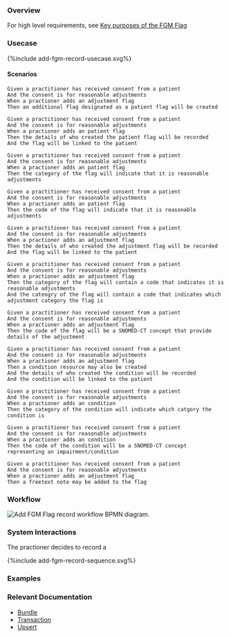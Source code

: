 ### Overview

For high level requirements, see [Key purposes of the FGM Flag](index.html#fgm-key-purposes)

### Usecase

<div style="text-align: left;">

  {%include add-fgm-record-usecase.svg%}

</div>

#### Scenarios

```gherkin
Given a practitioner has received consent from a patient
And the consent is for reasonable adjustments
When a practioner adds an adjustment flag
Then an additional flag designated as a patient flag will be created

Given a practitioner has received consent from a patient
And the consent is for reasonable adjustments
When a practioner adds an patient flag
Then the details of who created the patient flag will be recorded
And the flag will be linked to the patient

Given a practitioner has received consent from a patient
And the consent is for reasonable adjustments
When a practioner adds an patient flag
Then the category of the flag will indicate that it is reasonable adjustments

Given a practitioner has received consent from a patient
And the consent is for reasonable adjustments
When a practioner adds an patient flag
Then the code of the flag will indicate that it is reasonable adjustments

Given a practitioner has received consent from a patient
And the consent is for reasonable adjustments
When a practioner adds an adjustment flag
Then the details of who created the adjustment flag will be recorded
And the flag will be linked to the patient

Given a practitioner has received consent from a patient
And the consent is for reasonable adjustments
When a practioner adds an adjustment flag
Then the category of the flag will contain a code that indicates it is reasonable adjustments
And the cateogry of the flag will contain a code that indicates which adjustment category the flag is

Given a practitioner has received consent from a patient
And the consent is for reasonable adjustments
When a practioner adds an adjustment flag
Then the code of the flag will be a SNOMED-CT concept that provide details of the adjustment

Given a practitioner has received consent from a patient
And the consent is for reasonable adjustments
When a practioner adds an adjustment flag
Then a condition resource may also be created
And the details of who created the condition will be recorded
And the condition will be linked to the patient

Given a practitioner has received consent from a patient
And the consent is for reasonable adjustments
When a practioner adds an condition
Then the category of the condition will indicate which catgory the condition is

Given a practitioner has received consent from a patient
And the consent is for reasonable adjustments
When a practioner adds an condition
Then the code of the condition will be a SNOMED-CT concept representing an impairment/condition

Given a practitioner has received consent from a patient
And the consent is for reasonable adjustments
When a practioner adds an adjustment flag
Then a freetext note may be added to the flag
```

### Workflow


<div style="text-align: left;">
    <img style="max-width: 70%" alt="Add FGM Flag record workflow BPMN diagram." src="add-fgm-record-workflow.svg"/>
</div>

### System Interactions

The practioner decides to record a 

<div style="text-align: left;">
  {%include add-fgm-record-sequence.svg%}
</div>

### Examples



### Relevant Documentation

* [Bundle](https://hl7.org/fhir/r4/bundle.html)  
* [Transaction](https://hl7.org/fhir/r4/http.html#transaction)  
* [Upsert](https://hl7.org/fhir/r4/http.html#upsert)  